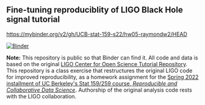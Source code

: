 ## Fine-tuning reproduciblity of LIGO Black Hole signal tutorial

https://mybinder.org/v2/gh/UCB-stat-159-s22/hw05-raymondw2/HEAD

[![Binder](https://mybinder.org/badge_logo.svg)](https://mybinder.org/v2/gh/UCB-stat-159-s22/hw05-raymondw2/HEAD)

**Note:** This repository is public so that Binder can find it. All code and data is based on the original [LIGO Center for Open Science Tutorial Repository](https://github.com/losc-tutorial/LOSC_Event_tutorial). This repository is a class exercise that restructures the original LIGO code for improved reproducibility, as a homework assignment for the [Spring 2022 installment of UC Berkeley's Stat 159/259 course, _Reproducible and Collaborative Data Science_](https://ucb-stat-159-s22.github.io). Authorship of the original analysis code rests with the LIGO collaboration.
